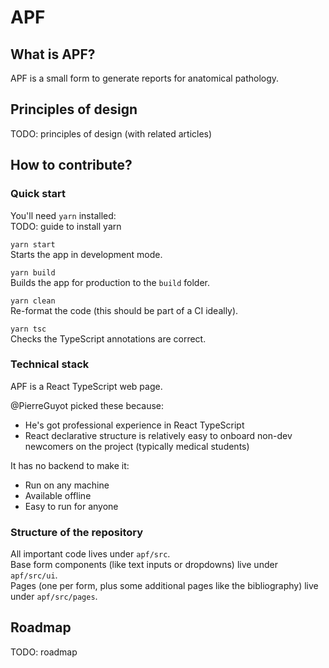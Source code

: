 # APF

## What is APF?

APF is a small form to generate reports for anatomical pathology.

## Principles of design

TODO: principles of design (with related articles)

## How to contribute?

### Quick start

You'll need `yarn` installed: \
TODO: guide to install yarn

`yarn start` \
Starts the app in development mode.

`yarn build` \
Builds the app for production to the `build` folder.

`yarn clean` \
Re-format the code (this should be part of a CI ideally).

`yarn tsc` \
Checks the TypeScript annotations are correct.

### Technical stack

APF is a React TypeScript web page.

@PierreGuyot picked these because:

- He's got professional experience in React TypeScript
- React declarative structure is relatively easy to onboard non-dev newcomers on the project (typically medical students)

It has no backend to make it:

- Run on any machine
- Available offline
- Easy to run for anyone

### Structure of the repository

All important code lives under `apf/src`. \
Base form components (like text inputs or dropdowns) live under `apf/src/ui`. \
Pages (one per form, plus some additional pages like the bibliography) live under `apf/src/pages`.

## Roadmap

TODO: roadmap
